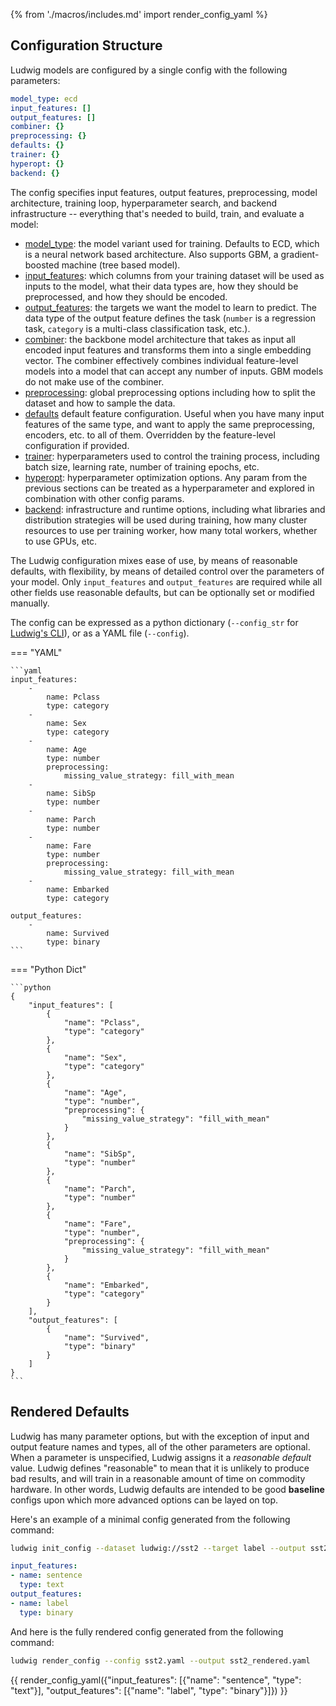 {% from './macros/includes.md' import render_config_yaml %}

## Configuration Structure

Ludwig models are configured by a single config with the following parameters:

```yaml
model_type: ecd
input_features: []
output_features: []
combiner: {}
preprocessing: {}
defaults: {}
trainer: {}
hyperopt: {}
backend: {}
```

The config specifies input features, output features, preprocessing, model architecture, training loop, hyperparameter
search, and backend infrastructure -- everything that's needed to build, train, and evaluate a model:

- [model_type](./model_type.md): the model variant used for training. Defaults to ECD, which is a neural network based architecture. Also supports
GBM, a gradient-boosted machine (tree based model).
- [input_features](./features/input_features.md): which columns from your training dataset will be used as inputs to the model, what their
data types are, how they should be preprocessed, and how they should be encoded.
- [output_features](./features/output_features.md): the targets we want the model to learn to predict. The data type of the output feature defines
the task (`number` is a regression task, `category` is a multi-class classification task, etc.).
- [combiner](./combiner.md): the backbone model architecture that takes as input all encoded input features and transforms them into a single
embedding vector. The combiner effectively combines individual feature-level models into a model that can accept any number of inputs. GBM models do not make use of the combiner.
- [preprocessing](./preprocessing.md): global preprocessing options including how to split the dataset and how to sample the data.
- [defaults](./defaults.md) default feature configuration. Useful when you have many input features of the same type, and want to apply the same
preprocessing, encoders, etc. to all of them. Overridden by the feature-level configuration if provided.
- [trainer](./trainer.md): hyperparameters used to control the training process, including batch size, learning rate, number of training epochs, etc.
- [hyperopt](./hyperopt/index.md): hyperparameter optimization options. Any param from the previous sections can be treated as a
hyperparameter and explored in combination with other config params.
- [backend](./backend.md): infrastructure and runtime options, including what libraries and distribution strategies will be used during training, how
many cluster resources to use per training worker, how many total workers, whether to use GPUs, etc.

The Ludwig configuration mixes ease of use, by means of reasonable defaults, with flexibility, by means of detailed
control over the parameters of your model. Only `input_features` and `output_features` are required while all other
fields use reasonable defaults, but can be optionally set or modified manually.

The config can be expressed as a python dictionary (`--config_str` for
[Ludwig's CLI](./../user_guide/command_line_interface)), or as a YAML file (`--config`).

=== "YAML"

    ```yaml
    input_features:
        -
            name: Pclass
            type: category
        -
            name: Sex
            type: category
        -
            name: Age
            type: number
            preprocessing:
                missing_value_strategy: fill_with_mean
        -
            name: SibSp
            type: number
        -
            name: Parch
            type: number
        -
            name: Fare
            type: number
            preprocessing:
                missing_value_strategy: fill_with_mean
        -
            name: Embarked
            type: category

    output_features:
        -
            name: Survived
            type: binary
    ```

=== "Python Dict"

    ```python
    {
        "input_features": [
            {
                "name": "Pclass",
                "type": "category"
            },
            {
                "name": "Sex",
                "type": "category"
            },
            {
                "name": "Age",
                "type": "number",
                "preprocessing": {
                    "missing_value_strategy": "fill_with_mean"
                }
            },
            {
                "name": "SibSp",
                "type": "number"
            },
            {
                "name": "Parch",
                "type": "number"
            },
            {
                "name": "Fare",
                "type": "number",
                "preprocessing": {
                    "missing_value_strategy": "fill_with_mean"
                }
            },
            {
                "name": "Embarked",
                "type": "category"
            }
        ],
        "output_features": [
            {
                "name": "Survived",
                "type": "binary"
            }
        ]
    }
    ```

## Rendered Defaults

Ludwig has many parameter options, but with the exception of input and output feature
names and types, all of the other parameters are optional. When a parameter is unspecified, Ludwig
assigns it a *reasonable default* value. Ludwig defines "reasonable" to mean that it is unlikely
to produce bad results, and will train in a reasonable amount of time on commodity hardware. In other
words, Ludwig defaults are intended to be good **baseline** configs upon which more advanced options
can be layed on top.

Here's an example of a minimal config generated from the following command:

```bash
ludwig init_config --dataset ludwig://sst2 --target label --output sst2.yaml
```

```yaml
input_features:
- name: sentence
  type: text
output_features:
- name: label
  type: binary
```

And here is the fully rendered config generated from the following command:

```bash
ludwig render_config --config sst2.yaml --output sst2_rendered.yaml
```

{{ render_config_yaml({"input_features": [{"name": "sentence", "type": "text"}], "output_features": [{"name": "label", "type": "binary"}]}) }}
